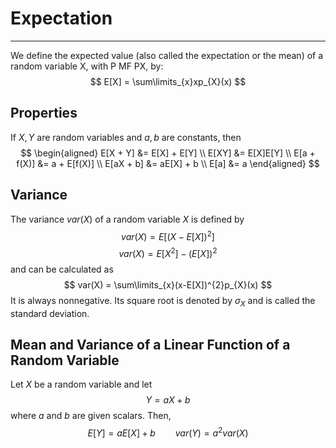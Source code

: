 # Expectation
---

We define the expected value (also called the expectation or the mean) 
of a random variable X, with P MF PX, by:
$$
E[X] = \sum\limits_{x}xp_{X}(x)
$$

## Properties
If $X, Y$ are random variables and $a, b$ are constants, then
$$ \begin{aligned}
E[X + Y] &= E[X] + E[Y] \\
E[XY] &= E[X]E[Y] \\
E[a + f(X)] &= a + E[f(X)] \\
E[aX + b] &= aE[X] + b \\
E[a] &= a
\end{aligned} $$

## Variance

The variance $var(X)$ of a random variable $X$ is defined by
$$
var(X) = E[(X - E[X])^2]
$$
$$
var(X) = E[X^{2}] - (E[X])^{2}
$$
and can be calculated as
$$
var(X) = \sum\limits_{x}(x-E[X])^{2}p_{X}(x)
$$
It is always nonnegative. Its square root is denoted by $\sigma_{X}$ and is called the standard deviation.

## Mean and Variance of a Linear Function of a Random Variable
Let $X$ be a random variable and let
$$
Y = aX + b
$$
where $a$ and $b$ are given scalars. Then,
$$
E[Y] = aE[X] + b \qquad var(Y) = a^{2}var(X)
$$
